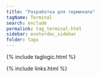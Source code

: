 ```yaml
---
title: "Разработка для терминала"
tagName: Terminal
search: exclude
permalink: tag_terminal.html
sidebar: evotordoc_sidebar
folder: tags
---
```

{% include taglogic.html %}

{% include links.html %}
